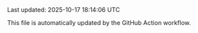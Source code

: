 Last updated: 2025-10-17 18:14:06 UTC

This file is automatically updated by the GitHub Action workflow.
